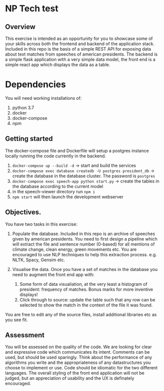 # NP Tech test


## Overview

This exercise is intended as an opportunity for you to showcase some of your skills across both the frontend and backend of the application stack. Included in this repo is the basis of a simple REST API for exposing data about text matches from speeches of american presidents. The backend is a simple flask application with a very simple data model, the front end is a simple react app which displays the data as a table.

# Dependencies
You will need working installations of:
1. python 3.7
2. docker
3. docker-compose
4. npm


## Getting started

The docker-compose file and Dockerfile will setup a postgres instance locally running the code currently in the backend.

1. `docker-compose up --build -d` -> start and build the services
2. `docker-compose exec database createdb -U postgres president_db` -> create the database in the database cluster. The password is `postgres`
3. `docker-compose exec speech-app python start.py` -> create the tables in the database according to the current model
4. in the speech-viewer directory run `npm i`
5. `npm start` will then launch the development webserver


## Objectives.
You have two tasks in this exercise:

1. Populate the database. Included in this repo is an archive of speeches given by american presidents. You need to first design a pipeline which will extract the file and sentence number (0-based) for all mentions of climate change, clean energy, green movements etc.
You are encouraged to use NLP techniques to help this extraction process. e.g. NLTK, Spacy, Gensim etc.

2. Visualise the data. Once you have a set of matches in the database you need to augment the front end app with:
	1. Some form of data visualiation, at the very least a histogram of president: frequency of matches. Bonus marks for more inventive displays!
	2. Click through to source: update the table such that any row can be selected to show the match in the context of the file it was found.

You are free to edit any of the source files, install additional libraries etc as you see fit.


## Assessment

You will be assessed on the quality of the code. We are looking for clear and expressive code which communicates its intent. Comments can be used, but should be used sparingly. Think about the performance of any algorithms you write and the appropriateness of any datastructures you choose to implement or use. Code should be idiomatic for the two different languages. The overall styling of the front end application will not be judged, but an appreciation of usability and the UX is definately encouraged.
